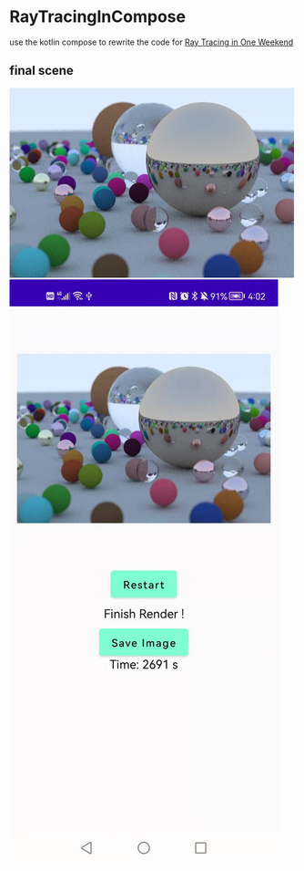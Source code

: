 # RayTracingInCompose
use the kotlin compose to rewrite the code for [Ray Tracing in One Weekend](https://raytracing.github.io/books/RayTracingInOneWeekend.html)
## final scene
![](https://raw.githubusercontent.com/zone-1614/pic/main/img/d40448b1230f595b8555ee75a9e192e.jpg)
![](https://raw.githubusercontent.com/zone-1614/pic/main/img/986c510f1ec53fb98288ec2effddcab.jpg)